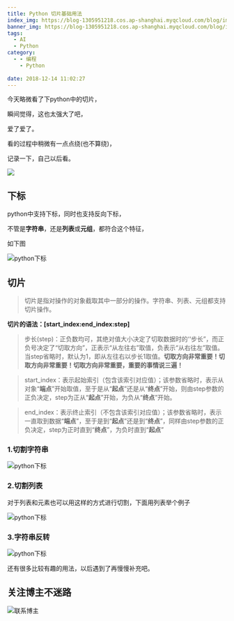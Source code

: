 ```yaml
---
title: Python 切片基础用法
index_img: https://blog-1305951218.cos.ap-shanghai.myqcloud.com/blog/image/articleBg/1(22).jpg
banner_img: https://blog-1305951218.cos.ap-shanghai.myqcloud.com/blog/image/articleBg/1(22).jpg
tags:
  - AI
  - Python
category:
  - - 编程
    - Python
 
date: 2018-12-14 11:02:27
---
```


今天略微看了下python中的切片，

瞬间觉得，这也太强大了吧，

爱了爱了。

看的过程中稍微有一点点绕(也不算绕)，

记录一下，自己以后看。

<!-- more -->

![](https://blog-1305951218.cos.ap-shanghai.myqcloud.com/blog/image/icon/touBuYinDaoGuanZhu.gif)
## 下标

python中支持下标，同时也支持反向下标，

不管是**字符串**，还是**列表**或**元组**，都符合这个特征，

如下图

![python下标](https://blog-1305951218.cos.ap-shanghai.myqcloud.com/blog/image/articleContent/pythonSlice/pythonSlice.png)

## 切片

> 切片是指对操作的对象截取其中一部分的操作。字符串、列表、元组都支持切片操作。

**切片的语法：[start_index:end_index:step]**

> 步长(step)：正负数均可，其绝对值大小决定了切取数据时的‘‘步长”，而正负号决定了“切取方向”，正表示“从左往右”取值，负表示“从右往左”取值。当step省略时，默认为1，即从左往右以步长1取值。**切取方向非常重要！切取方向非常重要！切取方向非常重要，重要的事情说三遍！**



>start_index：表示起始索引（包含该索引对应值）；该参数省略时，表示从对象“**端点**”开始取值，至于是从“**起点**”还是从“**终点**”开始，则由step参数的正负决定，step为正从“**起点**”开始，为负从“**终点**”开始。


>end_index：表示终止索引（不包含该索引对应值）；该参数省略时，表示一直取到数据“**端点**”，至于是到“**起点**”还是到“**终点**”，同样由step参数的正负决定，step为正时直到“**终点**”，为负时直到“**起点**”



### 1.切割字符串

![python下标](https://blog-1305951218.cos.ap-shanghai.myqcloud.com/blog/image/articleContent/pythonSlice/pythonSlice1.png)

### 2.切割列表

对于列表和元素也可以用这样的方式进行切割，下面用列表举个例子

![python下标](https://blog-1305951218.cos.ap-shanghai.myqcloud.com/blog/image/articleContent/pythonSlice/pythonSlice2.png)

### 3.字符串反转

![python下标](https://blog-1305951218.cos.ap-shanghai.myqcloud.com/blog/image/articleContent/pythonSlice/pythonSlice3.png)

还有很多比较有趣的用法，以后遇到了再慢慢补充吧。

## 关注博主不迷路
![联系博主](https://blog-1305951218.cos.ap-shanghai.myqcloud.com/blog/image/icon/wechatFindMeNew.png)